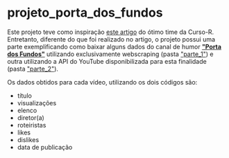 # projeto_porta_dos_fundos
Este projeto teve como inspiração [este artigo](https://blog.curso-r.com/posts/2020-01-06-porta/) do ótimo time da Curso-R. Entretanto, diferente do que foi realizado no artigo, o projeto possui uma parte exemplificando como baixar alguns dados do canal de humor <b>["Porta dos Fundos"](https://www.youtube.com/user/portadosfundos)</b> utilizando exclusivamente webscraping (pasta ["parte_1"](https://github.com/mvpalheta/projeto_porta_dos_fundos/tree/main/parte_1)) e outra utilizando a API do YouTube disponibilizada para esta finalidade (pasta ["parte_2"](https://github.com/mvpalheta/projeto_porta_dos_fundos/tree/main/parte_2)).

Os dados obtidos para cada vídeo, utilizando os dois códigos são:

* título
* visualizações
* elenco
* diretor(a)
* roteiristas
* likes
* dislikes
* data de publicação

